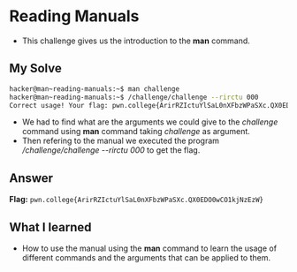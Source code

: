 # Reading Manuals
- This challenge gives us the introduction to the **man** command.

## My Solve
```bash
hacker@man~reading-manuals:~$ man challenge
hacker@man~reading-manuals:~$ /challenge/challenge --rirctu 000
Correct usage! Your flag: pwn.college{ArirRZIctuYlSaL0nXFbzWPaSXc.QX0EDO0wCO1kjNzEzW}
```
- We had to find what are the arguments we could give to the *challenge* command using **man** command taking *challenge* as argument.
- Then refering to the manual we executed the program */challenge/challenge --rirctu 000* to get the flag.

## Answer

**Flag:** `pwn.college{ArirRZIctuYlSaL0nXFbzWPaSXc.QX0EDO0wCO1kjNzEzW}`

## What I learned

- How to use the manual using the **man** command to learn the usage of different commands and the arguments that can be applied to them.
